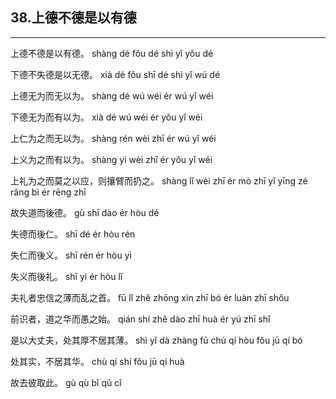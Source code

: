 ## 38.上德不德是以有德
---


<ruby><rbc><rb> 上德不德是以有德。 </rb></rbc>
  <rtc><rt>shàng dé fǒu dé shì yǐ yǒu dé</rt></rtc>
</ruby>

<ruby><rbc><rb> 下德不失德是以无德。 </rb></rbc>
  <rtc><rt>xià dé fǒu shī dé shì yǐ wú dé</rt></rtc>
</ruby>

<ruby><rbc><rb> 上德无为而无以为。 </rb></rbc>
  <rtc><rt>shàng dé wú wéi ér wú yǐ wéi</rt></rtc>
</ruby>

<ruby><rbc><rb> 下德无为而有以为。 </rb></rbc>
  <rtc><rt>xià dé wú wéi ér yǒu yǐ wéi</rt></rtc>
</ruby>

<ruby><rbc><rb> 上仁为之而无以为。 </rb></rbc>
  <rtc><rt>shàng rén wèi zhī ér wú yǐ wéi</rt></rtc>
</ruby>

<ruby><rbc><rb> 上义为之而有以为。 </rb></rbc>
  <rtc><rt>shàng yì wèi zhī ér yǒu yǐ wéi</rt></rtc>
</ruby>

<ruby><rbc><rb> 上礼为之而莫之以应，则攘臂而扔之。 </rb></rbc>
  <rtc><rt>shàng lǐ wèi zhī ér mò zhī yǐ yīng zé rǎng bì ér rēng zhī</rt></rtc>
</ruby>

<ruby><rbc><rb> 故失道而後德。 </rb></rbc>
  <rtc><rt>gù shī dào ér hòu dé</rt></rtc>
</ruby>

<ruby><rbc><rb> 失德而後仁。 </rb></rbc>
  <rtc><rt>shī dé ér hòu rén</rt></rtc>
</ruby>

<ruby><rbc><rb> 失仁而後义。 </rb></rbc>
  <rtc><rt>shī rén ér hòu yì</rt></rtc>
</ruby>

<ruby><rbc><rb> 失义而後礼。 </rb></rbc>
  <rtc><rt>shī yì ér hòu lǐ</rt></rtc>
</ruby>

<ruby><rbc><rb> 夫礼者忠信之薄而乱之首。 </rb></rbc>
  <rtc><rt>fū lǐ zhě zhōng xìn zhī bó ér luàn zhī shǒu</rt></rtc>
</ruby>

<ruby><rbc><rb> 前识者，道之华而愚之始。 </rb></rbc>
  <rtc><rt>qián shí zhě dào zhī huà ér yú zhī shǐ</rt></rtc>
</ruby>

<ruby><rbc><rb> 是以大丈夫，处其厚不居其薄。 </rb></rbc>
  <rtc><rt>shì yǐ dà zhàng fū chù qí hòu fǒu jū qí bó</rt></rtc>
</ruby>

<ruby><rbc><rb> 处其实，不居其华。 </rb></rbc>
  <rtc><rt>chù qí shí fǒu jū qí huà</rt></rtc>
</ruby>

<ruby><rbc><rb> 故去彼取此。 </rb></rbc>
  <rtc><rt>gù qù bǐ qǔ cǐ</rt></rtc>
</ruby>

<ruby><rbc><rb>   </rb></rbc>
  <rtc><rt> </rt></rtc>
</ruby>

